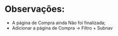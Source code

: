 # Observações:

- A página de Compra ainda Não foi finalizada;
- Adicionar a página de Compra -> Filtro + Subnav